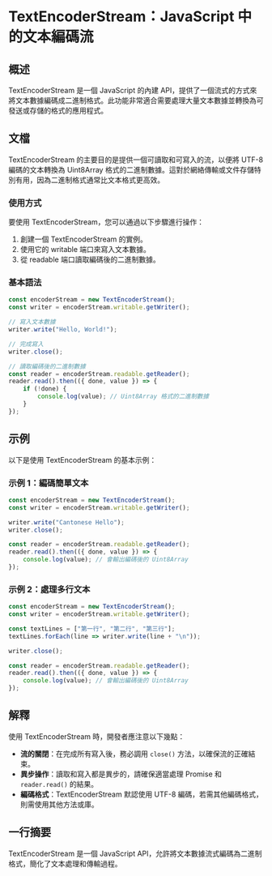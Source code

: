 <!--
Meta Description: # TextEncoderStream：JavaScript 中的文本編碼流 ## 概述 TextEncoderStream 是一個 JavaScript 的內建 API，提供了一個流式的方式來將文本數據編碼成二進制格式。此功能非常適合需要處理大量文本數據並轉換為可發送或存儲的格式的應用程式。 ##...
Meta Keywords: textencoderstream, const, encoderstream, writer, reader
-->

# TextEncoderStream：JavaScript 中的文本編碼流

## 概述
TextEncoderStream 是一個 JavaScript 的內建 API，提供了一個流式的方式來將文本數據編碼成二進制格式。此功能非常適合需要處理大量文本數據並轉換為可發送或存儲的格式的應用程式。

## 文檔
TextEncoderStream 的主要目的是提供一個可讀取和可寫入的流，以便將 UTF-8 編碼的文本轉換為 Uint8Array 格式的二進制數據。這對於網絡傳輸或文件存儲特別有用，因為二進制格式通常比文本格式更高效。

### 使用方式
要使用 TextEncoderStream，您可以通過以下步驟進行操作：

1. 創建一個 TextEncoderStream 的實例。
2. 使用它的 writable 端口來寫入文本數據。
3. 從 readable 端口讀取編碼後的二進制數據。

### 基本語法
```javascript
const encoderStream = new TextEncoderStream();
const writer = encoderStream.writable.getWriter();

// 寫入文本數據
writer.write("Hello, World!");

// 完成寫入
writer.close();

// 讀取編碼後的二進制數據
const reader = encoderStream.readable.getReader();
reader.read().then(({ done, value }) => {
    if (!done) {
        console.log(value); // Uint8Array 格式的二進制數據
    }
});
```

## 示例
以下是使用 TextEncoderStream 的基本示例：

### 示例 1：編碼簡單文本
```javascript
const encoderStream = new TextEncoderStream();
const writer = encoderStream.writable.getWriter();

writer.write("Cantonese Hello");
writer.close();

const reader = encoderStream.readable.getReader();
reader.read().then(({ done, value }) => {
    console.log(value); // 會輸出編碼後的 Uint8Array
});
```

### 示例 2：處理多行文本
```javascript
const encoderStream = new TextEncoderStream();
const writer = encoderStream.writable.getWriter();

const textLines = ["第一行", "第二行", "第三行"];
textLines.forEach(line => writer.write(line + "\n"));

writer.close();

const reader = encoderStream.readable.getReader();
reader.read().then(({ done, value }) => {
    console.log(value); // 會輸出編碼後的 Uint8Array
});
```

## 解釋
使用 TextEncoderStream 時，開發者應注意以下幾點：

- **流的關閉**：在完成所有寫入後，務必調用 `close()` 方法，以確保流的正確結束。
- **異步操作**：讀取和寫入都是異步的，請確保適當處理 Promise 和 `reader.read()` 的結果。
- **編碼格式**：TextEncoderStream 默認使用 UTF-8 編碼，若需其他編碼格式，則需使用其他方法或庫。

## 一行摘要
TextEncoderStream 是一個 JavaScript API，允許將文本數據流式編碼為二進制格式，簡化了文本處理和傳輸過程。